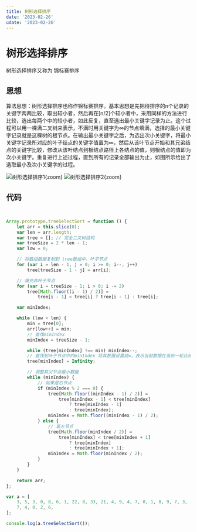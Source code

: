 ```yaml
---
title: 树形选择排序
date: '2023-02-26'
udate: '2023-02-26'
---
```


# 树形选择排序
树形选择排序又称为 锦标赛排序

## 思想

算法思想：树形选择排序也称作锦标赛排序。基本思想是先把待排序的n个记录的关键字两两比较，取出较小者，然后再在[n/2]个较小者中，采用同样的方法进行比较，选出每两个中的较小者，如此反复，直至选出最小关键字记录为止。这个过程可以用一棵满二叉树来表示，不满时用关键字为∞的节点填满，选择的最小关键字记录就是这棵树的根节点。在输出最小关键字之后，为选出次小关键字，将最小关键字记录所对应的叶子结点的关键字值置为∞，然后从该叶节点开始和其兄弟结点的关键字比较，修改从该叶结点到根结点路径上各结点的值，则根结点的值即为次小关键字。重复进行上述过程，直到所有的记录全部输出为止，如图所示给出了选取最小及次小关键字的过程。

![树形选择排序1](/树形选择排序1.png){zoom}
![树形选择排序2](/树形选择排序2.png){zoom}

## 代码
```js


Array.prototype.treeSelectSort = function () {
	let arr = this.slice(0);
	var len = arr.length;
	var tree = []; // 完全二叉树结构
	var treeSize = 2 * len - 1;
	var low = 0;

	// 将数组数据复制到 tree数组中，叶子节点
	for (var i = len - 1, j = 0; i >= 0; i--, j++)
		tree[treeSize - 1 - j] = arr[i];

	// 填充非叶子节点
	for (var i = treeSize - 1; i > 0; i -= 2)
		tree[Math.floor((i - 1) / 2)] =
			tree[i - 1] < tree[i] ? tree[i - 1] : tree[i];

	var minIndex;

	while (low < len) {
		min = tree[0];
		arr[low++] = min;
		// 查找minIndex
		minIndex = treeSize - 1;

		while (tree[minIndex] !== min) minIndex--;
		// 查找到叶子节点中的minIndex 将其数据设置成∞，表示当前数据在当前一轮比较重已经选择出了最小的
		tree[minIndex] = Infinity;

		// 调整其父节点最小数据
		while (minIndex) {
			// 如果是右节点
			if (minIndex % 2 === 0) {
				tree[Math.floor((minIndex - 1) / 2)] =
					tree[minIndex - 1] < tree[minIndex]
						? tree[minIndex - 1]
						: tree[minIndex];
				minIndex = Math.floor((minIndex - 1) / 2);
			} else {
				// 是左节点
				tree[Math.floor(minIndex / 2)] =
					tree[minIndex] < tree[minIndex + 1]
						? tree[minIndex]
						: tree[minIndex + 1];
				minIndex = Math.floor(minIndex / 2);
			}
		}
	}

	return arr;
};

var a = [
	3, 5, 3, 0, 8, 6, 1, 22, 8, 33, 21, 4, 9, 4, 7, 0, 1, 8, 9, 7, 3, 1, 2, 5, 9,
	7, 4, 0, 2, 6,
];

console.log(a.treeSelectSort());
```

